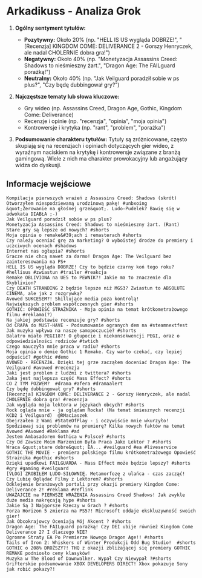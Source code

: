 # Arkadikuss - Analiza Grok

1. **Ogólny sentyment tytułów:**
   - **Pozytywny:** Około 20% (np. "HELL IS US wygląda DOBRZE!", "[Recenzja] KINGDOM COME: DELIVERANCE 2 - Gorszy Henryczek, ale nadal CHOLERNIE dobra gra!")
   - **Negatywny:** Około 40% (np. "Monetyzacja Assassins Creed: Shadows to nieśmieszny żart.", "Dragon Age: The FAILguard porażką!")
   - **Neutralny:** Około 40% (np. "Jak Veilguard poradził sobie w ps plus?", "Czy będę dubbingował gry?")

2. **Najczęstsze tematy lub słowa kluczowe:**
   - Gry wideo (np. Assassins Creed, Dragon Age, Gothic, Kingdom Come: Deliverance)
   - Recenzje i opinie (np. "recenzja", "opinia", "moja opinia")
   - Kontrowersje i krytyka (np. "rant", "problem", "porażka")

3. **Podsumowanie charakteru tytułów:**
   Tytuły są zróżnicowane, często skupiają się na recenzjach i opiniach dotyczących gier wideo, z wyraźnym naciskiem na krytykę i kontrowersje związane z branżą gamingową. Wiele z nich ma charakter prowokacyjny lub angażujący widza do dyskusji.

## Informacje wejściowe
```
Kompilacja pierwszych wrażeń z Assassins Creed: Shadows (skrót)
Otworzyłem niespodziewaną urodzinową pakę! #unbxoing
&quot;Żerowanie na głośnej grze&quot;. Ludo-Pudelek? Bawię się w adwokata DIABŁA ;-)
Jak Veilguard poradził sobie w ps plus?
Monetyzacja Assassins Creed: Shadows to nieśmieszny żart. (Rant)
Stare gry są lepsze od nowych? #shorts
Moja opinia o remake&#39;ach i remasterach #shorts
Czy należy oceniać grę za marketing? O wyboistej drodze do premiery i uczciwych ocenach #shadows
Internet nas ogłupia? #shorts
Gracze nie chcą nawet za darmo! Dragon Age: The Veilguard bez zainteresowania na PS+
HELL IS US wygląda DOBRZE! Czy to będzie czarny koń tego roku? #hellisus #zwiastun #trailer #reakcja
Remake OBLIVIONA na UE5 to PEWNIK?! Jakie ma to znaczenie dla Skyblivion?
Czy DEATH STRANDING 2 będzie lepsze niż MGS3? Zwiastun to ABSOLUTE CINEMA, ale jak z rozgrywką?
Avowed SUKCESEM?! Shillujące media poza kontrolą!
Największych problem współczesnych gier #shorts
GOTHIC: OPOWIEŚĆ STRAŻNIKA - Moja opinia na temat krótkometrażowego filmu #reklama(?)
Na jakiej podstawie recenzuje gry? #shorts
Od CRAPA do MUST-HAVE - Podsumowanie ogranych dem na #steamnextfest
Jak muzyka wpływa na nasze samopoczucie? #shorts
Balatro miało PEGI18?! O głupocie i niekonsekwencji PEGI, oraz o odpowiedzialności rodziców #twtich
Czego nauczyła mnie praca w radiu? #shorts
Moja opinia o demie Gothic 1 Remake. Czy warto czekać, czy lepiej odpuścić? #gothic #demo
AVOWED - RECENZJA. Dzięki tej grze zacząłem doceniać Dragon Age: The Veilguard #avowed #recenzja
Jaki jest problem z ludźmi z twittera? #shorts
Jaka jest najlepsza część Mass Effect? #shorts
CO Z TYM POZWEM?  #drama #afera #dramaalert
Czy będę dubbingował gry? #shorts
[Recenzja] KINGDOM COME: DELIVERANCE 2 - Gorszy Henryczek, ale nadal CHOLERNIE dobra gra! #recenzja
Jak wygląda moja lektora w językach obcych? #shorts
Rock ogląda mnie - ja oglądam Rocka! (Na temat śmiesznych recenzji KCD2 i Veilguard)  @RMaciaszek
Obejrzałem z Wami #StateOfPlay - i oczywiście mnie wkurzyło!
Spodziewaj się problemów na premierę? Kilka nowych faktów na temat Avowed #Avowed #Reklama #ad
Jestem Ambasadorem Gothica w Polsce? #shorts
Czy Od Zawsze Moim Marzeniem Była Praca Jako Lektor ? #shorts
Wraca &quot;stare dobre&quot; EA... #veilguard #ea #liveservice
GOTHIC THE MOVIE - premiera polskiego filmu krótkometrażowego Opowieść Strażnika #gothic #shorts
Dzięki upadkowi FAILGUARDA - Mass Effect może będzie lepszy? #shorts #gry #gaming #veilguard
[VLOG] ZROBIŁEM LUDO-SIŁOWNIĘ. Metamorfozę z ulańca - czas zacząć!
Czy Lubię Oglądać Filmy z Lektorem? #shorts
Odklejenie branżowych portali przy okazji premiery Kingdom Come: Deliverance 2! #reklama #reflink
UWAŻAJCIE na PIERWSZE WRAŻENIA Assassins Creed Shadows! Jak zwykle duże media nakręcają hype #shorts
Jakie Są 3 Najgorsze Rzeczy w Grach ? #shorts
Forza Horizon 5 zmierza na PS5?! Microsoft oddaje ekskluzywność swoich gier!
Jak Obcokrajowcy Oceniają Mój Akcent ? #shorts
Dragon Age: The FAILguard porażką! Czy DEI ubije również Kingdom Come Deliverance 2? I dlaczego NIE?
Ogromne Straty EA Po Premierze Nowego Dragon Age!! #shorts
Tails of Iron 2: Whiskers of Winter Produkcji Odd Bug Studio!  #shorts
GOTHIC o 208% DROŻSZY?! THQ z okazji zbliżającej się premiery GOTHIC REMAKE podniosło ceny klasyków!
Muzyka w The Blood of Dawnwalker. Wypał Czy Niewypał ?#shorts
Grifterskie podsumowanie XBOX DEVELOPERS DIRECT! Xbox pokazuje Sony jak robić pokazy?!
```
